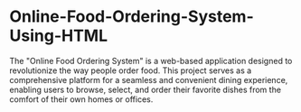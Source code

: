 # Online-Food-Ordering-System-Using-HTML
The "Online Food Ordering System" is a web-based application designed to revolutionize the way people order food. This project serves as a comprehensive platform for a seamless and convenient dining experience, enabling users to browse, select, and order their favorite dishes from the comfort of their own homes or offices.
